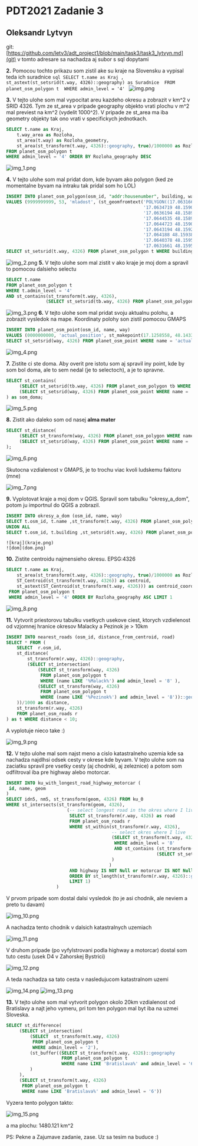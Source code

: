 # PDT2021 Zadanie 3
## Oleksandr Lytvyn


git: [https://github.com/letv3/adt_project1/blob/main/task3/task3_lytvyn.md](git)
v tomto adresare sa nachadza aj subor s sql dopytami

**2.** Pomocou tochto prikazu som zistil ake su kraje na Slovensku a vypisal teda ich suradnice
    ```sql
    SELECT t.name as Kraj , st_astext(st_setsrid(t.way, 4326)::geography) as Suradnice 
    FROM planet_osm_polygon t 
    WHERE admin_level = '4'
    ```
   ![img.png](img.png)

**3.** V tejto ulohe som mal vypocitat areu kazdeho okresu a zobrazit v km^2 v SRID 4326. Tym ze st_area
v pripade geography objekto vrati plochu v m^2 mal previest na km^2 (vydelit 1000^2). V pripade ze st_area
ma iba geometry objekty tak ono vrati v specifickych jednotkach.
   ```sql
   SELECT t.name as Kraj, 
       t.way_area as Rozloha,
       st_area(t.way) as Rozloha_geometry,
       st_area(st_transform(t.way, 4326)::geography, true)/1000000 as Rozloha_geography
   FROM planet_osm_polygon t 
   WHERE admin_level = '4' ORDER BY Rozloha_geography DESC
   ```
   ![img_1.png](img_1.png)

**4.** V tejto ulohe som mal pridat dom, kde byvam ako polygon (ked ze momentalne byvam na intraku tak pridal
som ho LOL) 
   ```sql
   INSERT INTO planet_osm_polygon(osm_id, "addr:housenumber", building, way)
   VALUES (9999999999, 53, 'mladost', (st_geomfromtext('POLYGON((17.0631661 48.1595083, 17.0633672 48.1590413, ' ||
                                                       '17.0634719 48.159061, 17.0635362 48.1588982, ' ||
                                                       '17.0636194 48.1589161, 17.0636703 48.1587801, ' ||
                                                       '17.0644535 48.1589179, 17.0643972 48.1590574, ' ||
                                                       '17.0644723 48.1590718, 17.064416 48.1592578, ' ||
                                                       '17.0643194 48.1592489, 17.0642631 48.1593956, ' ||
                                                       '17.064188 48.1593884, 17.0641317 48.1595405, ' ||
                                                       '17.0640378 48.159528, 17.0639788 48.1596765, ' ||
                                                       '17.0631661 48.1595083))', 3857)));
   SELECT st_setsrid(t.way, 4326) FROM planet_osm_polygon t WHERE building = 'mladost';
   ```
   ![img_2.png](img_2.png)
**5.** V tejto ulohe som mal zistit v ako kraje je moj dom a spravil to pomocou dalsieho selectu
   ```sql
   SELECT t.name
   FROM planet_osm_polygon t
   WHERE t.admin_level = '4'  
   AND st_contains(st_transform(t.way, 4326), 
                  (SELECT st_setsrid(tb.way, 4326) FROM planet_osm_polygon tb WHERE tb.building = 'mladost'))
   ```
   ![img_3.png](img_3.png)
**6.** V tejto ulohe som mal pridat svoju aktualnu polohu, a zobrazit vysledok na mape. Koordinaty polohy son
zistil pomocou GMAPS
   ```sql
   INSERT INTO planet_osm_point(osm_id, name, way)
   VALUES (0000000000, 'actual_position', st_makepoint(17.1258558, 48.1433749));
   SELECT st_setsrid(way, 4326) FROM planet_osm_point WHERE name = 'actual_position';
   ```
   
   ![img_4.png](img_4.png)

**7.** Zistite ci ste doma. Aby overit pre istotu som aj spravil iny point, kde by som bol doma, 
ale to sem nedal (je to selectoch), a je to spravne.
   ```sql
   SELECT st_contains(
        (SELECT st_setsrid(tb.way, 4326) FROM planet_osm_polygon tb WHERE tb.building = 'mladost'), 
        (SELECT st_setsrid(way, 4326) FROM planet_osm_point WHERE name = 'actual_position')
   ) as som_doma;
   ```

   ![img_5.png](img_5.png)

**8.** Zistit ako daleko som od nasej **alma mater**
   ```sql
   SELECT st_distance(
        (SELECT st_transform(way, 4326) FROM planet_osm_polygon WHERE name = 'Fakulta informatiky a informačných technológií STU')::geography,
        (SELECT st_setsrid(way, 4326) FROM planet_osm_point WHERE name = 'actual_position')::geography
   );
   ```
   
   ![img_6.png](img_6.png)

Skutocna vzdialenost v GMAPS, je to trochu viac kvoli ludskemu faktoru (mne)

   ![img_7.png](img_7.png)

**9.** Vyplotovat kraje a moj dom v QGIS. Spravil som tabulku "okresy_a_dom", potom ju importnul do QGIS a zobrazil.
   ```sql
   INSERT INTO okresy_a_dom (osm_id, name, way)
   SELECT t.osm_id, t.name ,st_transform(t.way, 4326) FROM planet_osm_polygon t WHERE admin_level = '4'
   UNION ALL
   SELECT t.osm_id, t.building ,st_setsrid(t.way, 4326) FROM planet_osm_polygon t WHERE t.building = 'mladost'
   ```
   
    ![kraj](kraje.png)
    ![dom](dom.png)

**10.** Zistite centroidu najmensieho okresu. EPSG:4326
   ```sql
   SELECT t.name as Kraj,
	   st_area(st_transform(t.way, 4326)::geography, true)/1000000 as Rozloha_geography,
	   ST_Centroid(st_transform(t.way, 4326)) as centroid,
	   st_astext(ST_Centroid(st_transform(t.way, 4326))) as centroid_coordinates
    FROM planet_osm_polygon t 
    WHERE admin_level = '4' ORDER BY Rozloha_geography ASC LIMIT 1
   ```

   ![img_8.png](img_8.png)

**11.** Vytvorit priestorovu tabulku vsetkych usekove ciest, ktorych vzdielenost od vzjomnej hranice 
okresov Malacky a Pezinok je > 10km
   ```sql
   INSERT INTO nearest_roads (osm_id, distance_from_centroid, road)
   SELECT * FROM (
       SELECT  r.osm_id, 
       st_distance(
           st_transform(r.way, 4326)::geography, 
           (SELECT st_intersection(
               (SELECT st_transform(way, 4326) 
                FROM planet_osm_polygon t 
                WHERE (name LIKE '%Malack%') and admin_level = '8' ),
               (SELECT st_transform(way, 4326) 
                FROM planet_osm_polygon t 
                WHERE (name LIKE '%Pezinok%') and admin_level = '8'))::geography
       ))/1000 as distance,
       st_transform(r.way, 4326)
       FROM planet_osm_roads r
   ) as t WHERE distance < 10; 
   ```
   A vyplotuje nieco take :)

   ![img_9.png](img_9.png)

**12.** V tejto ulohe mal som najst meno a cislo katastralneho uzemia kde sa nachadza najdlhsi odsek cesty
v okrese kde byvam. V tejto ulohe som na zaciatku spravil pre vsetky cesty (aj chodniki, aj zeleznice) a 
potom som odfiltroval iba pre highway alebo motorcar.
   ```sql
   INSERT INTO ku_with_longest_road_highway_motorcar (
	id, name, geom
   )
   SELECT idn5, nm5, st_transform(geom, 4326) FROM ku_0 
   WHERE st_intersects(st_transform(geom, 4326),
                          (-- select longest road in the okres where I live
                           SELECT st_transform(r.way, 4326) as road
                           FROM planet_osm_roads r 
                           WHERE st_within(st_transform(r.way, 4326),
                                           -- select okres where I live
                                           (SELECT st_transform(t.way, 4326) FROM planet_osm_polygon t
                                            WHERE admin_level = '8' 
                                            AND st_contains (st_transform(t.way, 4326),
                                                            (SELECT st_setsrid(way, 4326) FROM planet_osm_point WHERE name = 'home_position'))
                                           )
                                          )
                           AND highway IS NOT Null or motorcar IS NOT Null --filtroanie cies kde mozu jazdit auta 
                           ORDER BY st_length(st_transform(r.way, 4326)::geography) DESC
                           LIMIT 1)
                      )
   ```
   V prvom pripade som dostal dalsi vysledok (to je asi chodnik, ale neviem a preto tu davam)

   ![img_10.png](img_10.png)

   A nachadza tento chodnik v dalsich katastralnych uzemiach

   ![img_11.png](img_11.png)

   V druhom pripade (po vyfylstrovani podla highway a motorcar) dostal som tuto cestu 
   (usek D4 v Zahorskej Bystrici)

   ![img_12.png](img_12.png)

   A teda nachadza sa tato cesta v nasledujucom katastralnom uzemi

   ![img_14.png](img_14.png)
   ![img_13.png](img_13.png)

**13.** V tejto ulohe som mal vytvorit polygon okolo 20km vzdialenost od Bratislavy a najt jeho vymeru,
pri tom ten polygon mal byt iba na uzmei Sloveska.
   ```sql
   SELECT st_difference(
        (SELECT st_intersection(
            (SELECT  st_transform(t.way, 4326) 
             FROM planet_osm_polygon t 
             WHERE admin_level = '2'),
            (st_buffer((SELECT st_transform(t.way, 4326)::geography 
                        FROM planet_osm_polygon t
                        WHERE name LIKE 'Bratislava%' and admin_level = '6'), 20*1000)::geometry)
            )
        ), 
        (SELECT st_transform(t.way, 4326) 
         FROM planet_osm_polygon t
         WHERE name LIKE 'Bratislava%' and admin_level = '6'))
   ```

   Vyzera tento polygon takto:

   ![img_15.png](img_15.png)

   a ma plochu: 1480.121 km^2

PS: Pekne a Zajumave zadanie, zase. Uz sa tesim na buduce :)
   
      
